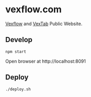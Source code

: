 # vexflow.com

[Vexflow](https://vexflow.com) and [VexTab](https://vexflow.com/vextab) Public Website.

## Develop

```
npm start
```

Open browser at http://localhost:8091

## Deploy

```
./deploy.sh
```
